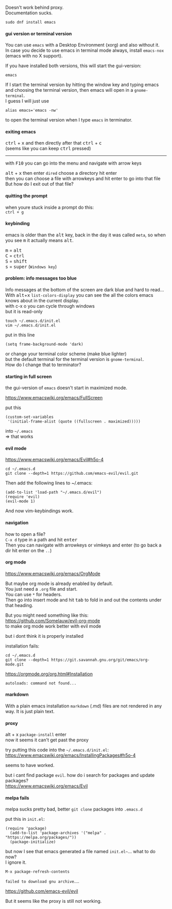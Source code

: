 Doesn't work behind proxy.\
Documentation sucks.


```
sudo dnf install emacs
```

#### gui version or terminal version

You can use `emacs` with a Desktop Environment (xorg) and also without it.\
In case you decide to use emacs in terminal mode always, install `emacs-nox` (emacs with no X support).

If you have installed both versions, this will start the gui-version:
```
emacs
```

If I start the terminal version by hitting the window key and typing emacs and choosing the terminal version, then emacs will open in a `gnome-terminal`.\
I guess I will just use
```
alias emacs='emacs -nw'
```
to open the terminal version when I type `emacs` in terminator.

#### exiting emacs

<kbd>ctrl</kbd> + <kbd>x</kbd> and then directly after that <kbd>ctrl</kbd> + <kbd>c</kbd>\
(seems like you can keep <kbd>ctrl</kbd> pressed)

***
with <kbd>F10</kbd> you can go into the menu and navigate with arrow keys

<kbd>alt</kbd> + <kbd>x</kbd> then enter `dired` choose a directory hit enter\
then you can choose a file with arrowkeys and hit enter to go into that file\
But how do I exit out of that file?

#### quitting the prompt
when youre stuck inside a prompt do this:\
`ctrl + g`

#### keybinding

emacs is older than the <kbd>alt</kbd> key, back in the day it was called `meta`, so when you see <kbd>m</kbd> it actually means <kbd>alt</kbd>.

<kbd>m</kbd> = <kbd>alt</kbd>\
<kbd>C</kbd> = <kbd>ctrl</kbd>\
<kbd>S</kbd> = <kbd>shift</kbd>\
<kbd>s</kbd> = <kbd>super</kbd> (`Windows key`)

#### problem: info messages too blue

Info messages at the bottom of the screen are dark blue and hard to read...\
With <kbd>alt</kbd>+<kbd>x</kbd> `list-colors-display` you can see the all the colors emacs knows about in the current display.\
with c-x o you can cycle through windows\
but it is read-only

```
touch ~/.emacs.d/init.el
vim ~/.emacs.d/init.el
```
put in this line
```
(setq frame-background-mode 'dark)
```

or change your terminal color scheme (make blue lighter)\
but the default terminal for the terminal version is `gnome-terminal`.\
How do I change that to terminator?

#### starting in full screen

the gui-version of `emacs` doesn't start in maximized mode.

https://www.emacswiki.org/emacs/FullScreen

put this
```
(custom-set-variables
 '(initial-frame-alist (quote ((fullscreen . maximized)))))
```
into `~/.emacs`\
=> that works

#### evil mode

https://www.emacswiki.org/emacs/Evil#h5o-4

```
cd ~/.emacs.d
git clone --depth=1 https://github.com/emacs-evil/evil.git
```

Then add the following lines to ~/.emacs:
```
(add-to-list 'load-path "~/.emacs.d/evil")
(require 'evil)
(evil-mode 1)
```

And now vim-keybindings work.

#### navigation

how to open a file?\
`C-x d` type in a path and hit <kbd>enter</kbd>\
Then you can navigate with arrowkeys or vimkeys and enter (to go back a dir hit enter on the `..`)

#### org mode

https://www.emacswiki.org/emacs/OrgMode

But maybe org mode is already enabled by default.\
You just need a `.org` file and start.\
You can use `*` for headers.\
Then go into insert mode and hit <kbd>tab</kbd> to fold in and out the contents under that heading.

But you might need something like this:\
https://github.com/Somelauw/evil-org-mode \
to make org mode work better with evil mode

but i dont think it is properly installed

installation fails:

```
cd ~/.emacs.d
git clone --depth=1 https://git.savannah.gnu.org/git/emacs/org-mode.git
```

https://orgmode.org/org.html#Installation

```
autoloads: command not found...
```

#### markdown

With a plain emacs installation `markdown` (.md) files are not rendered in any way. It is just plain text.

#### proxy
alt + x `package-install` enter \
now it seems it can't get past the proxy

try putting this code into the `~/.emacs.d/init.el`:\
https://www.emacswiki.org/emacs/InstallingPackages#h5o-4

seems to have worked.

but i cant find package `evil`. how do i search for packages and update packages?\
https://www.emacswiki.org/emacs/Evil


#### melpa fails

melpa sucks pretty bad, better `git clone` packages into `.emacs.d`

put this in `init.el`:
```
(require 'package)
  (add-to-list 'package-archives '("melpa" . "https://melpa.org/packages/"))
  (package-initialize)
```

but now I see that emacs generated a file named `init.el~`... what to do now?\
I ignore it.

```
M-x package-refresh-contents
```
`failed to download gnu archive`....

https://github.com/emacs-evil/evil

But it seems like the proxy is still not working.
